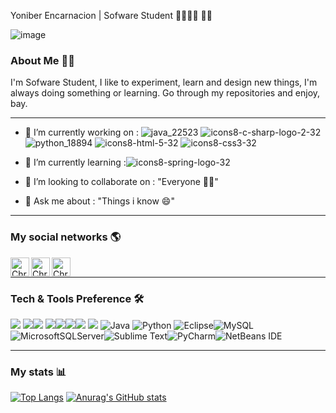 Yoniber Encarnacion  | Sofware Student 📱🧑🏽‍💻 👨‍🎓

![image](https://user-images.githubusercontent.com/36041729/183783777-b832cc7f-53dd-4679-b232-6a21e085c700.png)
### About Me 🙋‍♂️

I'm Sofware Student, I like to experiment, learn and design new things, I'm always doing something or learning. Go through my repositories and enjoy, bay.

---
- 🔭 I’m currently working on : ![java_22523](https://user-images.githubusercontent.com/36041729/183785441-bed12882-d054-4d72-bdb4-d980179e60a7.png)
![icons8-c-sharp-logo-2-32](https://user-images.githubusercontent.com/36041729/183786305-fe88bf3e-d248-41a7-aad4-a93e7b9adc99.png)
![python_18894](https://user-images.githubusercontent.com/36041729/183785564-fd4250c1-393d-4f4d-9571-5249afce040f.png)
![icons8-html-5-32](https://user-images.githubusercontent.com/36041729/183787285-6043ca90-6c5f-49c4-8edf-fe9d28ad37ab.png)
![icons8-css3-32](https://user-images.githubusercontent.com/36041729/183787289-2695b688-a229-4ff8-95a8-20652e1c3a71.png)


- 🌱 I’m currently learning :![icons8-spring-logo-32](https://user-images.githubusercontent.com/36041729/183786518-7e904e93-df1f-48b4-9549-5092b7af4d56.png)

- 👯 I’m looking to collaborate on : "Everyone 🧑‍🚀"
- 💬 Ask me about : "Things i know 😄"

---

### My social networks 🌎

[<img align="left" alt="Christopher | LinkedIn" width="30px" src="https://cdn.iconscout.com/icon/free/png-64/linkedin-162-498418.png" />][linkedin]
[<img align="left" alt="Christopher | LinkedIn" width="30px" src="https://cdn.iconscout.com/icon/free/png-64/instagram-188-498425.png" />][instagram]
[<img align="left" alt="Christopher | LinkedIn" width="30px" src="https://cdn.iconscout.com/icon/free/png-64/facebook-262-721949.png" />][facebook]

<br/>

---
### Tech & Tools Preference 🛠️

<img src = "https://img.shields.io/badge/-HTML5-E34F26?style=flat&logo=html5&logoColor=white"> <img src = "https://img.shields.io/badge/-CSS3-1572B6?style=flat&logo=css3&logoColor=white"><img src="https://img.shields.io/badge/-MySQL-F29111?style=flat&logo=mysql&logoColor=FFFFFF">
<img src="https://img.shields.io/badge/-SQL%20Server-ED2C4C?style=flat&logo=microsoftsqlserver&logoColor=FFFFFF"><img src="http://img.shields.io/badge/-Git-F1502F?style=flat&logo=git&logoColor=FFFFFF"><img src="http://img.shields.io/badge/-Github-000000?style=flat&logo=github&logoColor=FFFFFF"><img src="http://img.shields.io/badge/-VS%20Code-007ACC?style=flat&logo=visual%20studio%20code&logoColor=white">	<img src="https://img.shields.io/badge/c%23-%23239120.svg?style=for-the-badge&logo=c-sharp&logoColor=white"> ![Java](https://img.shields.io/badge/java-%23ED8B00.svg?style=for-the-badge&logo=java&logoColor=white) ![Python](https://img.shields.io/badge/python-3670A0?style=for-the-badge&logo=python&logoColor=ffdd54) ![Eclipse](https://img.shields.io/badge/Eclipse-FE7A16.svg?style=for-the-badge&logo=Eclipse&logoColor=white)![MySQL](https://img.shields.io/badge/mysql-%2300f.svg?style=for-the-badge&logo=mysql&logoColor=white) ![MicrosoftSQLServer](https://img.shields.io/badge/Microsoft%20SQL%20Sever-CC2927?style=for-the-badge&logo=microsoft%20sql%20server&logoColor=white)![Sublime Text](https://img.shields.io/badge/sublime_text-%23575757.svg?style=for-the-badge&logo=sublime-text&logoColor=important)![PyCharm](https://img.shields.io/badge/pycharm-143?style=for-the-badge&logo=pycharm&logoColor=black&color=black&labelColor=green)![NetBeans IDE](https://img.shields.io/badge/NetBeansIDE-1B6AC6.svg?style=for-the-badge&logo=apache-netbeans-ide&logoColor=white)




---
### My stats 📊
[![Top Langs](https://github-readme-stats.vercel.app/api/top-langs/?username=yoniberplay&show_icons=true&theme=radical)](https://github.com/anuraghazra/github-readme-stats)
[![Anurag's GitHub stats](https://github-readme-stats.vercel.app/api?username=yoniberplay&show_icons=true&theme=radical)](https://github.com/anuraghazra/github-readme-stats)



[facebook]: https://www.facebook.com/yoniber.encarnacion
[instagram]: https://www.instagram.com/yoniberplay/
[linkedin]: https://do.linkedin.com/in/yoniber-encarnacion-51b292149
